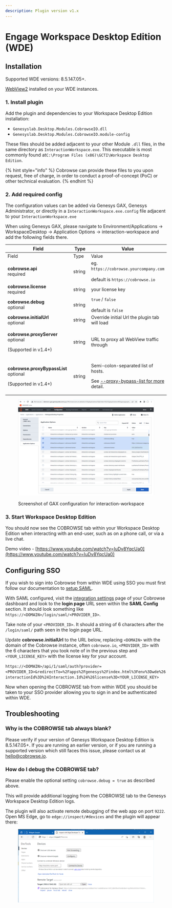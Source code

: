 ```yaml
---
description: Plugin version v1.x
---
```


# Engage Workspace Desktop Edition (WDE)

## Installation

Supported WDE versions: 8.5.147.05+.

[WebView2](https://docs.genesys.com/Documentation/IW/8.5.1/Developer/Chromium) installed on your WDE instances.

### 1. Install plugin

Add the plugin and dependencies to your Workspace Desktop Edition installation:

* `Genesyslab.Desktop.Modules.CobrowseIO.dll`
* `Genesyslab.Desktop.Modules.CobrowseIO.module-config`

These files should be added adjacent to your other Module `.dll` files, in the same directory as `InteractionWorkspace.exe`. This executable is most commonly found at`C:\Program Files (x86)\GCTI\Workspace Desktop Edition`.

{% hint style="info" %}
Cobrowse can provide these files to you upon request, free of charge, in order to conduct a proof-of-concept (PoC) or other technical evaluation.
{% endhint %}

### 2. Add required config

The configuration values can be added via Genesys GAX, Genesys Administrator, or directly in a `InteractionWorkspace.exe.config` file adjacent to your `InteractionWorkspace.exe`

When using Genesys GAX, please navigate to Environment/Applications -> WorkspaceDesktop -> Application Options -> interaction-workspace and add the following fields there.&#x20;

<table data-header-hidden><thead><tr><th width="270.3333333333333">Field</th><th width="94">Type</th><th>Value</th></tr></thead><tbody><tr><td>Field</td><td>Type</td><td>Value</td></tr><tr><td><strong>cobrowse.api</strong><br>required</td><td>string</td><td>eg. <code>https://cobrowse.yourcompany.com</code><br><br>default is <code>https://cobrowse.io</code></td></tr><tr><td><strong>cobrowse.license</strong><br>required</td><td>string</td><td>your license key</td></tr><tr><td><strong>cobrowse.debug</strong><br>optional</td><td>string</td><td><code>true</code> / <code>false</code><br><br>default is <code>false</code></td></tr><tr><td><strong>cobrowse.initialUrl</strong><br>optional</td><td>string</td><td>Override initial Url the plugin tab will load</td></tr><tr><td><p><strong>cobrowse.proxyServer</strong><br>optional</p><p>(Supported in v1.4+)</p></td><td>string</td><td>URL to proxy all WebView traffic through</td></tr><tr><td><p><strong>cobrowse.proxyBypassList</strong><br>optional</p><p>(Supported in v1.4+)</p></td><td>string</td><td><p>Semi-colon-separated list of hosts.</p><p>See <a href="https://www.chromium.org/developers/design-documents/network-settings/#command-line-options-for-proxy-settings">--proxy-bypass-list for more</a> detail.</p></td></tr></tbody></table>

<figure><img src="../../../.gitbook/assets/genesys_wde_gax_settings.png" alt=""><figcaption><p>Screenshot of GAX configuration for interaction-workspace</p></figcaption></figure>

### 3. Start Workspace Desktop Edition

You should now see the COBROWSE tab within your Workspace Desktop Edition when interacting with an end-user, such as on a phone call, or via a live chat.&#x20;

Demo video - [https://www.youtube.com/watch?v=IuDv8YqcUa0](https://www.youtube.com/watch?v=IuDv8YqcUa0)

## Configuring SSO

If you wish to sign into Cobrowse from within WDE using SSO you must first follow our documentation to [setup SAML](https://docs.cobrowse.io/agent-side-integrations/authentication-saml-2.0).

With SAML configured, visit the [integration settings](https://cobrowse.io/dashboard/settings/integrations) page of your Cobrowse dashboard and look to the **login page** URL seen within the **SAML Config** section. It should look something like `https://<DOMAIN>/login/saml/<PROVIDER_ID>`.

Take note of your `<PROVIDER_ID>`. It should a string of 6 characters after the `/login/saml/` path seen in the login page URL.

Update **cobrowse.initialUrl** to the URL below, replacing `<DOMAIN>` with the domain of the Cobrowse instance, often `cobrowse.io`, `<PROVIDER_ID>` with the 6 characters that you took note of in the previous step and `<YOUR_LICENSE_KEY>` with the license key for your account.

`https://<DOMAIN>/api/1/saml/auth?provider=<PROVIDER_ID>&redirectTo=%2Fapps%2Fgenesys%2Findex.html%3Fenv%3Dwde%26interactionId%3D%24Interaction.Id%24%26license%3D<YOUR_LICENSE_KEY>`

Now when opening the COBROWSE tab from within WDE you should be taken to your SSO provider allowing you to sign in and be authenticated within WDE.

## Troubleshooting

### Why is the COBROWSE tab always blank?

Please verify if your version of Genesys Workspace Desktop Edition is 8.5.147.05+. If you are running an earlier version, or if you are running a supported version which still faces this issue, please contact us at [hello@cobrowse.io](mailto:hello@cobrowse.io).

### How do I debug the COBROWSE tab?

Please enable the optional setting `cobrowse.debug = true` as described above.&#x20;

This will provide additional logging from the COBROWSE tab to the Genesys Workspace Desktop Edition logs.&#x20;

The plugin will also activate remote debugging of the web app on port `9222`. Open MS Edge, go to `edge://inspect/#devices` and the plugin will appear there:

<figure><img src="../../../.gitbook/assets/edge_debugging.png" alt=""><figcaption></figcaption></figure>
